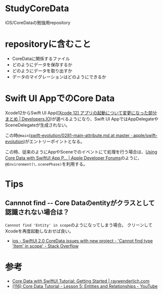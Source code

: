 # StudyCoreData
iOS/CoreDataの勉強用repository

# repositoryに含むこと
* CoreDataに関係するファイル
* どのようにデータを保存するか
* どのようにデータを取り出すか
* データのマイグレーションはどのようにできるか

# Swift UI AppでのCore Data
Xcode12からSwift UI App([[Xcode 12] アプリの起動について変更になった部分まとめ | Developers.IO](https://dev.classmethod.jp/articles/xcode12_change_appdelegate/))が選べるようになり、Swift UI AppではAppDelegateやSceneDelegateが生成されない。

この時`@main`([swift-evolution/0281-main-attribute.md at master · apple/swift-evolution](https://github.com/apple/swift-evolution/blob/master/proposals/0281-main-attribute.md))がエントリーポイントとなる。

この時、従来のようにAppやSceneでのイベントにて処理を行う場合は、[Using Core Data with SwiftUI App P… | Apple Developer Forums](https://developer.apple.com/forums/thread/650876)のように、`@Environment(\.scenePhase)`を利用する。

# Tips
## Cannnot find -- Core Dataのentityがクラスとして認識されない場合は？
`Cannnot find 'Entity' in scope`のようになってしまう場合。
クリーンしてXcodeを再度起動しなおせば良い。

* [ios - SwiftUI 2.0 CoreData issues with new project - 'Cannot find type 'Item' in scope' - Stack Overflow](https://stackoverflow.com/questions/63603754/swiftui-2-0-coredata-issues-with-new-project-cannot-find-type-item-in-scope)

# 参考
* [Core Data with SwiftUI Tutorial: Getting Started | raywenderlich.com](https://www.raywenderlich.com/9335365-core-data-with-swiftui-tutorial-getting-started)
* [(116) Core Data Tutorial - Lesson 5: Entities and Relationships - YouTube](https://www.youtube.com/watch?v=hEz1cUZdsCE)
